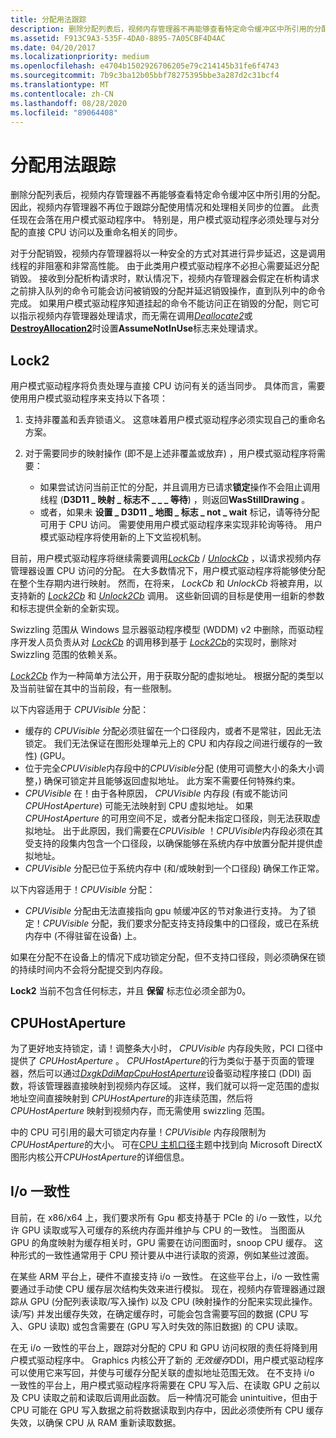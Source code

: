 ```yaml
---
title: 分配用法跟踪
description: 删除分配列表后，视频内存管理器不再能够查看特定命令缓冲区中所引用的分配。
ms.assetid: F913C9A3-535F-4DA0-8895-7A05CBF4D4AC
ms.date: 04/20/2017
ms.localizationpriority: medium
ms.openlocfilehash: e4704b1502926706205e79c214145b31fe6f4743
ms.sourcegitcommit: 7b9c3ba12b05bbf78275395bbe3a287d2c31bcf4
ms.translationtype: MT
ms.contentlocale: zh-CN
ms.lasthandoff: 08/28/2020
ms.locfileid: "89064408"
---
```

# <a name="allocation-usage-tracking"></a>分配用法跟踪


删除分配列表后，视频内存管理器不再能够查看特定命令缓冲区中所引用的分配。 因此，视频内存管理器不再位于跟踪分配使用情况和处理相关同步的位置。 此责任现在会落在用户模式驱动程序中。 特别是，用户模式驱动程序必须处理与对分配的直接 CPU 访问以及重命名相关的同步。

对于分配销毁，视频内存管理器将以一种安全的方式对其进行异步延迟，这是调用线程的非阻塞和非常高性能。 由于此类用户模式驱动程序不必担心需要延迟分配销毁。 接收到分配析构请求时，默认情况下，视频内存管理器会假定在析构请求之前排入队列的命令可能会访问被销毁的分配并延迟销毁操作，直到队列中的命令完成。 如果用户模式驱动程序知道挂起的命令不能访问正在销毁的分配，则它可以指示视频内存管理器处理请求，而无需在调用[*Deallocate2*](/windows-hardware/drivers/ddi/d3dumddi/nc-d3dumddi-pfnd3dddi_deallocate2cb)或[**DestroyAllocation2**](/windows-hardware/drivers/ddi/d3dkmthk/nf-d3dkmthk-d3dkmtdestroyallocation2)时设置**AssumeNotInUse**标志来处理请求。

## <a name="span-idlock2spanspan-idlock2spanspan-idlock2spanlock2"></a><span id="Lock2"></span><span id="lock2"></span><span id="LOCK2"></span>Lock2


用户模式驱动程序将负责处理与直接 CPU 访问有关的适当同步。 具体而言，需要使用用户模式驱动程序来支持以下各项：

1.  支持非覆盖和丢弃锁语义。 这意味着用户模式驱动程序必须实现自己的重命名方案。
2.  对于需要同步的映射操作 (即不是上述非覆盖或放弃) ，用户模式驱动程序将需要：

    -   如果尝试访问当前正忙的分配，并且调用方已请求**锁定**操作不会阻止调用线程 (**D3D11 \_ 映射 \_ 标志不 \_ \_ \_ 等待**) ，则返回**WasStillDrawing** 。
    -   或者，如果未 **设置 \_ D3D11 \_ 地图 \_ 标志 \_ not \_ wait** 标记，请等待分配可用于 CPU 访问。 需要使用用户模式驱动程序来实现非轮询等待。 用户模式驱动程序将使用新的上下文监视机制。

目前，用户模式驱动程序将继续需要调用[*LockCb*](/windows-hardware/drivers/ddi/d3dumddi/nc-d3dumddi-pfnd3dddi_lockcb) / [*UnlockCb*](/windows-hardware/drivers/ddi/d3dumddi/nc-d3dumddi-pfnd3dddi_unlockcb) ，以请求视频内存管理器设置 CPU 访问的分配。 在大多数情况下，用户模式驱动程序将能够使分配在整个生存期内进行映射。 然而，在将来， *LockCb* 和 *UnlockCb* 将被弃用，以支持新的 [*Lock2Cb*](/windows-hardware/drivers/ddi/d3dumddi/nc-d3dumddi-pfnd3dddi_lock2cb) 和 [*Unlock2Cb*](/windows-hardware/drivers/ddi/d3dumddi/nc-d3dumddi-pfnd3dddi_unlock2cb) 调用。 这些新回调的目标是使用一组新的参数和标志提供全新的全新实现。

Swizzling 范围从 Windows 显示器驱动程序模型 (WDDM) v2 中删除，而驱动程序开发人员负责从对 [*LockCb*](/windows-hardware/drivers/ddi/d3dumddi/nc-d3dumddi-pfnd3dddi_lockcb) 的调用移到基于 [*Lock2Cb*](/windows-hardware/drivers/ddi/d3dumddi/nc-d3dumddi-pfnd3dddi_lock2cb)的实现时，删除对 Swizzling 范围的依赖关系。

[*Lock2Cb*](/windows-hardware/drivers/ddi/d3dumddi/nc-d3dumddi-pfnd3dddi_lock2cb) 作为一种简单方法公开，用于获取分配的虚拟地址。 根据分配的类型以及当前驻留在其中的当前段，有一些限制。

以下内容适用于 *CPUVisible* 分配：

-   缓存的 *CPUVisible* 分配必须驻留在一个口径段内，或者不是常驻，因此无法锁定。 我们无法保证在图形处理单元上的 CPU 和内存段之间进行缓存的一致性)  (GPU。
-   位于完全*CPUVisible*内存段中的*CPUVisible*分配 (使用可调整大小的条大小调整，) 确保可锁定并且能够返回虚拟地址。 此方案不需要任何特殊约束。
-   *CPUVisible* 在！由于各种原因， *CPUVisible* 内存段 (有或不能访问 *CPUHostAperture*) 可能无法映射到 CPU 虚拟地址。 如果 *CPUHostAperture* 的可用空间不足，或者分配未指定口径段，则无法获取虚拟地址。 出于此原因，我们需要在*CPUVisible* ！*CPUVisible*内存段必须在其受支持的段集内包含一个口径段，以确保能够在系统内存中放置分配并提供虚拟地址。
-   *CPUVisible* 分配已位于系统内存中 (和/或映射到一个口径段) 确保工作正常。

以下内容适用于！*CPUVisible* 分配：

-   *CPUVisible* 分配由无法直接指向 gpu 帧缓冲区的节对象进行支持。 为了锁定！*CPUVisible* 分配，我们要求分配支持支持段集中的口径段，或已在系统内存中 (不得驻留在设备) 上。

如果在分配不在设备上的情况下成功锁定分配，但不支持口径段，则必须确保在锁的持续时间内不会将分配提交到内存段。

**Lock2** 当前不包含任何标志，并且 **保留** 标志位必须全部为0。

## <a name="span-idcpuhostaperturespanspan-idcpuhostaperturespanspan-idcpuhostaperturespancpuhostaperture"></a><span id="CPUHostAperture"></span><span id="cpuhostaperture"></span><span id="CPUHOSTAPERTURE"></span>CPUHostAperture


为了更好地支持锁定，请！调整条大小时， *CPUVisible* 内存段失败，PCI 口径中提供了 *CPUHostAperture* 。 *CPUHostAperture*的行为类似于基于页面的管理器，然后可以通过[*DxgkDdiMapCpuHostAperture*](/windows-hardware/drivers/ddi/d3dkmddi/nc-d3dkmddi-dxgkddi_mapcpuhostaperture)设备驱动程序接口 (DDI) 函数，将该管理器直接映射到视频内存区域。 这样，我们就可以将一定范围的虚拟地址空间直接映射到 *CPUHostAperture*的非连续范围，然后将 *CPUHostAperture* 映射到视频内存，而无需使用 swizzling 范围。

中的 CPU 可引用的最大可锁定内存量！*CPUVisible* 内存段限制为 *CPUHostAperture*的大小。 可在[CPU 主机口径](cpu-host-aperature.md)主题中找到向 Microsoft DirectX 图形内核公开*CPUHostAperture*的详细信息。

## <a name="span-idi_o_coherencyspanspan-idi_o_coherencyspanspan-idi_o_coherencyspanio-coherency"></a><span id="I_O_coherency"></span><span id="i_o_coherency"></span><span id="I_O_COHERENCY"></span>I/o 一致性


目前，在 x86/x64 上，我们要求所有 Gpu 都支持基于 PCIe 的 i/o 一致性，以允许 GPU 读取或写入可缓存的系统内存面并维护与 CPU 的一致性。 当图面从 GPU 的角度映射为缓存相关时，GPU 需要在访问图面时，snoop CPU 缓存。 这种形式的一致性通常用于 CPU 预计要从中进行读取的资源，例如某些过渡面。

在某些 ARM 平台上，硬件不直接支持 i/o 一致性。 在这些平台上，i/o 一致性需要通过手动使 CPU 缓存层次结构失效来进行模拟。 现在，视频内存管理器通过跟踪从 GPU (分配列表读取/写入操作) 以及 CPU (映射操作的分配来实现此操作。读/写) 并发出缓存失效，在确定缓存时，可能会包含需要写回的数据 (CPU 写入、GPU 读取) 或包含需要在 (GPU 写入时失效的陈旧数据) 的 CPU 读取。

在无 i/o 一致性的平台上，跟踪对分配的 CPU 和 GPU 访问权限的责任将降到用户模式驱动程序中。 Graphics 内核公开了新的 *无效缓存*DDI，用户模式驱动程序可以使用它来写回，并使与可缓存分配关联的虚拟地址范围无效。 在不支持 i/o 一致性的平台上，用户模式驱动程序将需要在 CPU 写入后、在读取 GPU 之前以及 CPU 读取之前和读取后调用此函数。 后一种情况可能会 unintuitive，但由于 CPU 可能在 GPU 写入数据之前将数据读取到内存中，因此必须使所有 CPU 缓存失效，以确保 CPU 从 RAM 重新读取数据。

 


